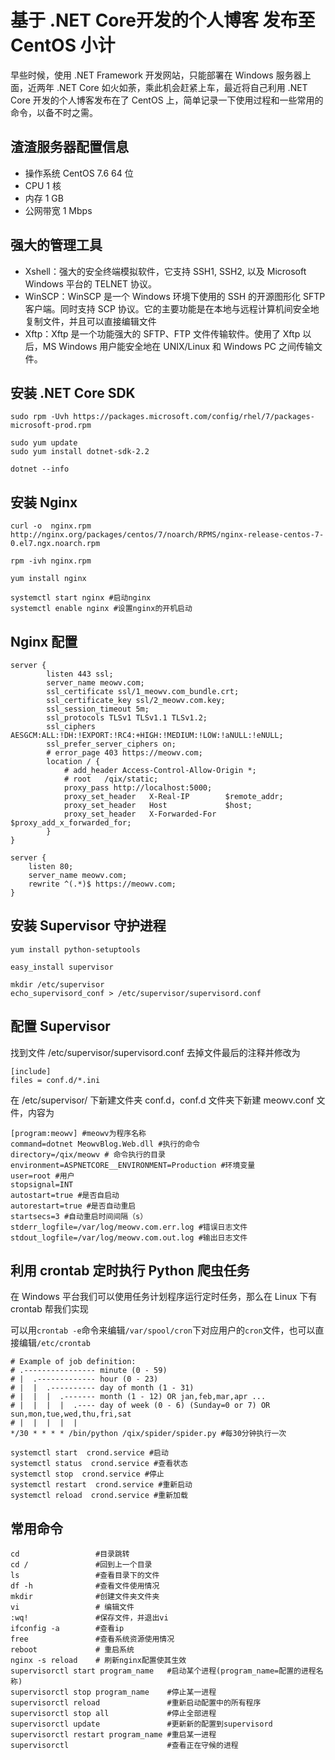 # 基于 .NET Core开发的个人博客 发布至 CentOS 小计

早些时候，使用 .NET Framework 开发网站，只能部署在 Windows 服务器上面，近两年 .NET Core 如火如荼，乘此机会赶紧上车，最近将自己利用 .NET Core 开发的个人博客发布在了 CentOS 上，简单记录一下使用过程和一些常用的命令，以备不时之需。

## 渣渣服务器配置信息

- 操作系统 CentOS 7.6 64 位
- CPU 1 核
- 内存 1 GB
- 公网带宽 1 Mbps

## 强大的管理工具

- Xshell：强大的安全终端模拟软件，它支持 SSH1, SSH2, 以及 Microsoft Windows 平台的 TELNET 协议。
- WinSCP：WinSCP 是一个 Windows 环境下使用的 SSH 的开源图形化 SFTP 客户端。同时支持 SCP 协议。它的主要功能是在本地与远程计算机间安全地复制文件，并且可以直接编辑文件
- Xftp：Xftp 是一个功能强大的 SFTP、FTP 文件传输软件。使用了 Xftp 以后，MS Windows 用户能安全地在 UNIX/Linux 和 Windows PC 之间传输文件。

## 安装 .NET Core SDK

```shell
sudo rpm -Uvh https://packages.microsoft.com/config/rhel/7/packages-microsoft-prod.rpm

sudo yum update
sudo yum install dotnet-sdk-2.2

dotnet --info
```

## 安装 Nginx

```shell
curl -o  nginx.rpm http://nginx.org/packages/centos/7/noarch/RPMS/nginx-release-centos-7-0.el7.ngx.noarch.rpm

rpm -ivh nginx.rpm

yum install nginx

systemctl start nginx #启动nginx
systemctl enable nginx #设置nginx的开机启动
```

## Nginx 配置

```shell
server {
        listen 443 ssl;
        server_name meowv.com;
        ssl_certificate ssl/1_meowv.com_bundle.crt;
        ssl_certificate_key ssl/2_meowv.com.key;
        ssl_session_timeout 5m;
        ssl_protocols TLSv1 TLSv1.1 TLSv1.2;
        ssl_ciphers AESGCM:ALL:!DH:!EXPORT:!RC4:+HIGH:!MEDIUM:!LOW:!aNULL:!eNULL;
        ssl_prefer_server_ciphers on;
        # error_page 403 https://meowv.com;
        location / {
            # add_header Access-Control-Allow-Origin *;
            # root   /qix/static;
            proxy_pass http://localhost:5000;
            proxy_set_header   X-Real-IP        $remote_addr;
            proxy_set_header   Host             $host;
            proxy_set_header   X-Forwarded-For  $proxy_add_x_forwarded_for;
        }
}

server {
    listen 80;
    server_name meowv.com;
    rewrite ^(.*)$ https://meowv.com;
}
```

## 安装 Supervisor 守护进程

```shell
yum install python-setuptools

easy_install supervisor

mkdir /etc/supervisor
echo_supervisord_conf > /etc/supervisor/supervisord.conf
```

## 配置 Supervisor

找到文件 /etc/supervisor/supervisord.conf 去掉文件最后的注释并修改为

```shell
[include]
files = conf.d/*.ini
```

在 /etc/supervisor/ 下新建文件夹 conf.d，conf.d 文件夹下新建 meowv.conf 文件，内容为

```shell
[program:meowv] #meowv为程序名称
command=dotnet MeowvBlog.Web.dll #执行的命令
directory=/qix/meowv # 命令执行的目录
environment=ASPNETCORE__ENVIRONMENT=Production #环境变量
user=root #用户
stopsignal=INT
autostart=true #是否自启动
autorestart=true #是否自动重启
startsecs=3 #自动重启时间间隔（s）
stderr_logfile=/var/log/meowv.com.err.log #错误日志文件
stdout_logfile=/var/log/meowv.com.out.log #输出日志文件
```

## 利用 crontab 定时执行 Python 爬虫任务

在 Windows 平台我们可以使用任务计划程序运行定时任务，那么在 Linux 下有 crontab 帮我们实现

可以用`crontab -e`命令来编辑`/var/spool/cron`下对应用户的`cron`文件，也可以直接编辑`/etc/crontab`

```shell
# Example of job definition:
# .---------------- minute (0 - 59)
# |  .------------- hour (0 - 23)
# |  |  .---------- day of month (1 - 31)
# |  |  |  .------- month (1 - 12) OR jan,feb,mar,apr ...
# |  |  |  |  .---- day of week (0 - 6) (Sunday=0 or 7) OR sun,mon,tue,wed,thu,fri,sat
# |  |  |  |  |
*/30 * * * * /bin/python /qix/spider/spider.py #每30分钟执行一次

```

```shell
systemctl start  crond.service #启动
systemctl status  crond.service #查看状态
systemctl stop  crond.service #停止
systemctl restart  crond.service #重新启动
systemctl reload  crond.service #重新加载
```

## 常用命令

```shell
cd                 #目录跳转
cd /               #回到上一个目录
ls                 #查看目录下的文件
df -h              #查看文件使用情况
mkdir              #创建文件夹文件夹
vi                 # 编辑文件
:wq!               #保存文件，并退出vi
ifconfig -a        #查看ip
free               #查看系统资源使用情况
reboot             # 重启系统
nginx -s reload    # 刷新nginx配置使其生效
supervisorctl start program_name   #启动某个进程(program_name=配置的进程名称)
supervisorctl stop program_name    #停止某一进程
supervisorctl reload               #重新启动配置中的所有程序
supervisorctl stop all             #停止全部进程
supervisorctl update               #更新新的配置到supervisord
supervisorctl restart program_name #重启某一进程
supervisorctl                      #查看正在守候的进程
```
